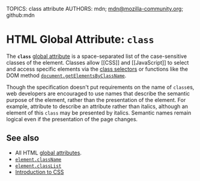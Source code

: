 TOPICS: class attribute
AUTHORS: mdn; mdn@mozilla-community.org; github:mdn

# HTML Global Attribute: `class`

The **`class`** [global attribute](/en/webfrontend/HTML_Global_Attributes)
is a space-separated list of the case-sensitive classes of the element. Classes allow [[CSS]] and
[[JavaScript]] to select and access specific elements via the [class selectors](/en/webfrontend/CSS_Class_Selector)
or functions like the DOM method [`document.getElementsByClassName`](/en/webfrontend/Document.getElementsByClassName).

Though the specification doesn't put requirements on the name of `class`es, web developers are
encouraged to use names that describe the semantic purpose of the element, rather than the
presentation of the element. For example, attribute to describe an attribute rather than italics,
although an element of this `class` may be presented by italics. Semantic names remain logical even if
the presentation of the page changes.

## See also

- All HTML [global attributes](/en/webfrontend/HTML_Global_Attributes).
- [`element.className`](/en/webfrontend/Element.className)
- [`element.classList`](/en/webfrontend/Element.classList)
- [Introduction to CSS](https://wiki.developer.mozilla.org/en-US/docs/Learn/CSS/)
